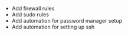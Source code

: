 * Add firewall rules
* Add sudo rules
* Add automation for password manager setup
* Add automation for setting up ssh
